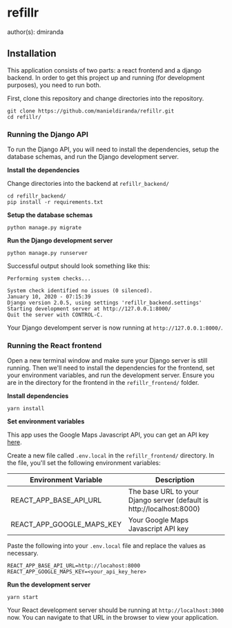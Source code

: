 # refillr
author(s): dmiranda

## Installation
This application consists of two parts: a react frontend and a django backend.
In order to get this project up and running (for development purposes), you
need to run both.

First, clone this repository and change directories into the repository.

```
git clone https://github.com/manieldiranda/refillr.git
cd refillr/
```

### Running the Django API
To run the Django API, you will need to install the dependencies, setup the
database schemas, and run the Django development server.

**Install the dependencies**

Change directories into the backend at `refillr_backend/`

```
cd refillr_backend/
pip install -r requirements.txt
```

**Setup the database schemas**

```
python manage.py migrate
```

**Run the Django development server**

```
python manage.py runserver
```

Successful output should look something like this:

```
Performing system checks...

System check identified no issues (0 silenced).
January 10, 2020 - 07:15:39
Django version 2.0.5, using settings 'refillr_backend.settings'
Starting development server at http://127.0.0.1:8000/
Quit the server with CONTROL-C.
```

Your Django develompent server is now running at `http://127.0.0.1:8000/`.

### Running the React frontend
Open a new terminal window and make sure your Django server is still running.
Then we'll need to install the dependencies for the frontend, set your
environment variables, and run the development server. Ensure you are in the
directory for the frontend in the `refillr_frontend/` folder.

**Install dependencies**

```
yarn install
```

**Set environment variables**

This app uses the Google Maps Javascript API, you can get an API key
[here](https://developers.google.com/maps/documentation/javascript/get-api-key).

Create a new file called `.env.local` in the `refillr_frontend/` directory. In
the file, you'll set the following environment variables:

| Environment Variable      | Description                                                           |
| ------------------------- | --------------------------------------------------------------------- |
| REACT_APP_BASE_API_URL    | The base URL to your Django server (default is http://localhost:8000) |
| REACT_APP_GOOGLE_MAPS_KEY | Your Google Maps Javascript API key                                   |

Paste the following into your `.env.local` file and replace the values as
necessary.

```
REACT_APP_BASE_API_URL=http://locahost:8000
REACT_APP_GOOGLE_MAPS_KEY=<your_api_key_here>
```

**Run the development server**

```
yarn start
```

Your React development server should be running at `http://localhost:3000` now. You can navigate to that URL in the browser to view your application.
